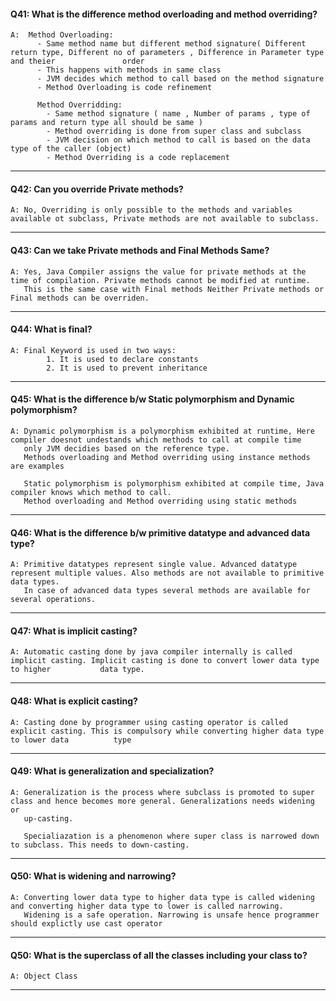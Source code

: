 
#### Q41: What is the difference method overloading and method overriding?
    A:  Method Overloading:
          - Same method name but different method signature( Different return type, Different no of parameters , Difference in Parameter type and theier               order
          - This happens with methods in same class
          - JVM decides which method to call based on the method signature 
          - Method Overloading is code refinement

          Method Overridding:
            - Same method signature ( name , Number of params , type of params and return type all should be same )
            - Method overriding is done from super class and subclass
            - JVM decision on which method to call is based on the data type of the caller (object)
            - Method Overriding is a code replacement
            
---

#### Q42: Can you override Private methods?
    A: No, Overriding is only possible to the methods and variables available ot subclass, Private methods are not available to subclass.
            
---

#### Q43: Can we take Private methods and Final Methods Same?
    A: Yes, Java Compiler assigns the value for private methods at the time of compilation. Private methods cannot be modified at runtime.
       This is the same case with Final methods Neither Private methods or Final methods can be overriden.
---

#### Q44: What is final?
    A: Final Keyword is used in two ways:
            1. It is used to declare constants
            2. It is used to prevent inheritance
---

#### Q45: What is the difference b/w Static polymorphism and Dynamic polymorphism?
    A: Dynamic polymorphism is a polymorphism exhibited at runtime, Here compiler doesnot undestands which methods to call at compile time
       only JVM decidies based on the reference type.
       Methods overloading and Method overriding using instance methods are examples

       Static polymorphism is polymorphism exhibited at compile time, Java compiler knows which method to call.
       Method overloading and Method overriding using static methods
       
---

#### Q46: What is the difference b/w primitive datatype and advanced data type?
    A: Primitive datatypes represent single value. Advanced datatype represent multiple values. Also methods are not available to primitive data types.
       In case of advanced data types several methods are available for several operations.
       
---

#### Q47: What is implicit casting?
    A: Automatic casting done by java compiler internally is called implicit casting. Implicit casting is done to convert lower data type to higher           data type.
       
---

#### Q48: What is explicit casting?
    A: Casting done by programmer using casting operator is called explicit casting. This is compulsory while converting higher data type to lower data          type
       
---

#### Q49: What is generalization and specialization?
    A: Generalization is the process where subclass is promoted to super class and hence becomes more general. Generalizations needs widening or 
       up-casting.

       Specialiazation is a phenomenon where super class is narrowed down to subclass. This needs to down-casting.
       
---

#### Q50: What is widening and narrowing?
    A: Converting lower data type to higher data type is called widening and converting higher data type to lower is called narrowing.
       Widening is a safe operation. Narrowing is unsafe hence programmer should explictly use cast operator       
---

#### Q50: What is the superclass of all the classes including your class to?
    A: Object Class  
---

